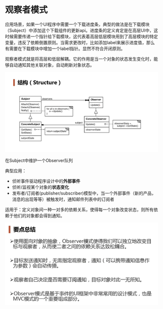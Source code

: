 # 观察者模式

应用场景，如果一个UI程序中需要一个下载进度条，典型的做法是在下载模块（Subject）中添加这个下载组件的更新api。进度条的定义肯定是在高层UI中，这时候需要传递一个指针给下载模块，这代表着高层低层模块用到了高层模块的特定变量，违反了依赖倒置原则。当需求更改时，比如添加label来展示进度值，那么有需要在下载模块中增加一个label指针。显然不符合开闭原则。

观察者模式就是将高层和低层解耦。它的作用是当一个对象的状态发生变化时，能够自动通知其他关联对象，自动刷新对象状态。

![image-20201227132959862](../assets/image-20201227132959862.png)

在Subject中维护一个Observer队列

典型应用：

- 侦听事件驱动程序设计中的**外部事件**
- 侦听/监视某个对象的**状态变化**
- 发布者/订阅者(publisher/subscriber)模型中，当一个外部事件（新的产品，消息的出现等等）被触发时，通知邮件列表中的订阅者

适用于：定义对象间一种一对多的依赖关系，使得每一个对象改变状态，则所有依赖于他们的对象都会得到通知。

![image-20201227132948030](../assets/image-20201227132948030.png)